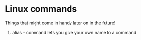 # Linux commands
Things that might come in handy later on in the future!

1. alias - command lets you give your own name to a command
